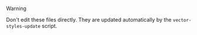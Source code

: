 > [!WARNING]
> Don't edit these files directly.
> They are updated automatically by the `vector-styles-update` script.
